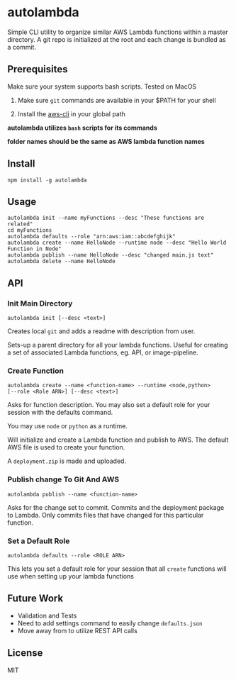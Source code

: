 

# autolambda 
Simple CLI utility to organize similar AWS Lambda functions within a master directory. A git repo is initialized at the root and each change is bundled as a commit.

## Prerequisites 

Make sure your system supports bash scripts. Tested on MacOS


1. Make sure `git` commands are available in your $PATH for your shell

2. Install the [aws-cli](https://aws.amazon.com/cli/) in your global path 

**autolambda utilizes `bash` scripts for its commands**

**folder names should be the same as AWS lambda function names**

## Install
```shell
npm install -g autolambda
```

## Usage

```shell
autolambda init --name myFunctions --desc "These functions are related"
cd myFunctions
autolambda defaults --role "arn:aws:iam::abcdefghijk"
autolambda create --name HelloNode --runtime node --desc "Hello World Function in Node"      
autolambda publish --name HelloNode --desc "changed main.js text"      
autolambda delete --name HelloNode 
```
## API


### Init Main Directory
```shell
autolambda init [--desc <text>] 
```

Creates local `git` and adds a readme with description from user.

Sets-up a parent directory for all your lambda functions. Useful for creating a set of associated Lambda functions, eg. API, or image-pipeline.

### Create Function
```shell
autolambda create --name <function-name> --runtime <node,python> 
[--role <Role ARN>] [--desc <text>] 
```
Asks for function description.  You may also set a default role for your session with the defaults command.

You may use `node` or `python` as a runtime. 

Will initialize and create a Lambda function and publish to AWS. The default AWS file is used to create your function. 


A `deployment.zip` is made and uploaded. 

### Publish change To Git And AWS

```shell
autolambda publish --name <function-name> 
```
Asks for the change set to commit. Commits and the deployment package to Lambda. Only commits files that have changed for this particular function.

### Set a Default Role
```shell
autolambda defaults --role <ROLE ARN> 
```
This lets you set a default role for your session that all `create` functions will use when setting up your lambda functions


## Future Work

* Validation and Tests 
* Need to add settings command to easily change `defaults.json`
* Move away from to utilize REST API calls

## License
MIT